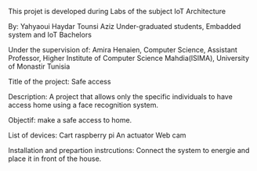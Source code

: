 This projet is developed during Labs of the subject IoT Architecture

By:
Yahyaoui Haydar
Tounsi Aziz
Under-graduated students, 
Embadded system and IoT Bachelors 


Under the supervision of:
Amira Henaien, 
Computer Science, Assistant Professor,
Higher Institute of Computer Science Mahdia(ISIMA),
University of Monastir Tunisia


Title of the project:
Safe access

Description:
A project that allows only the specific individuals to have access home using a face recognition system.

Objectif:
make a safe access to home.

List of devices:
Cart raspberry pi
An actuator
Web cam 


Installation and prepartion instrcutions: 
Connect the system to energie and place it in front of the house.
